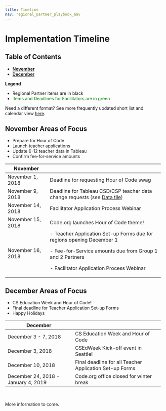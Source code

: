 ```yaml
---
title: Timeline
nav: regional_partner_playbook_nav
---
```

<meta name="robots" content="noindex">
<style>
table {width: 100%;}
</style>

<a id="top"></a>

# Implementation Timeline

## Table of Contents

- **[November](#november)**
- **[December](#december)**

**Legend**

- Regional Partner items are in black
- <span style="color:green">Items and Deadlines for Facilitators are in green</span>

Need a different format? See more frequently updated short list and calendar view [here](https://docs.google.com/document/d/1cubSRIAG5llj-pftmVdZkjKaDHVTE85HO8enUy_mdXo/edit#).

<a id="november"></a>

## November Areas of Focus

- Prepare for Hour of Code <br/>
- Launch teacher applications <br/>
- Update 6-12 teacher data in Tableau <br/>
- Confirm fee-for-service amounts <br/>

| **November** ||
|-----------------|--------------------------------------------------|
|November 1, 2018| Deadline for requesting Hour of Code swag|
|November 9, 2018| Deadline for Tableau CSD/CSP teacher data change requests (see [Data tile](https://code.org/educate/regional-partner/playbook/data#summer))|
|November 14, 2018| Facilitator Application Process Webinar|
|November 15, 2018| Code.org launches Hour of Code theme!|
|November 16, 2018| - Teacher Application Set-up Forms due for regions opening December 1 </p><p> - Fee-for-Service amounts due from Group 1 and 2 Partners</p><p>- Facilitator Application Process Webinar |

## December Areas of Focus

- CS Education Week and Hour of Code!<br/>
- Final deadline for Teacher Application Set-up Forms<br/>
- Happy Holidays<br/>

<a id="december"></a>


| **December** ||
|-----------------|--------------------------------------------------|
|December 3 - 7, 2018| CS Education Week and Hour of Code|
| December 3, 2018 | CSEdWeek Kick-off event in Seattle!|
| December 10, 2018| Final deadline for all Teacher Application Set-up Forms|
| December 24, 2018 - January 4, 2019| Code.org office closed for winter break
<br/>

More information to come.

<br/>
<br/>



